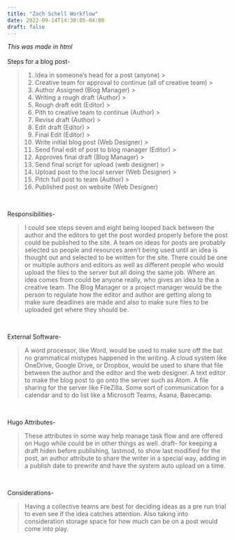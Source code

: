 ```yaml
---
title: "Zach Schell Workflow"
date: 2022-09-14T14:30:05-04:00
draft: false
---
```

<html>
<head>
<style>
.heading{
  text-align: center;
}
</style>
</head>


<p>
<div class="">
  <em>This was made in html</em>
</div>


</br>
Steps for a blog post-
</br>
<blockquote>
<ol>
  <li>Idea in someone’s head for a post (anyone) > </li>
  <li>Creative team for approval to continue (all of creative team) > </li>
  <li>Author Assigned (Blog Manager) ></li>
  <li>Writing a rough draft (Author) > </li>
  <li>Rough draft edit (Editor) > </li>
  <li>Pith to creative team to continue (Author) > </li>
  <li>Revise draft (Author) > </li>
  <li>Edit draft (Editor) > </li>
  <li>Final Edit (Editor) > </li>
  <li>Write initial blog post (Web Designer) > </li>
  <li>Send final edit of post to blog manager (Editor) > </li>
  <li>Approves final draft (Blog Manager) > </li>
  <li>Send final script for upload (web designer) > </li>
  <li>Upload post to the local server (Web Designer) > </li>
  <li>Pitch full post to team (Author) > </li>
  <li>Published post on website (Web Designer)</li>
  </blockquote>
</br>

Responsibilities-
</br>
<blockquote>I could see steps seven and eight being looped back between the author and the editors to get the post worded properly before the post could be published to the site. A team on ideas for posts are probably selected so people and resources aren’t being used until an idea is thought out and selected to be written for the site. There could be one or multiple authors and editors as well as different people who would upload the files to the server but all doing the same job. Where an idea comes from could be anyone really, who gives an idea to the a creative team. The Blog Manager or a project manager would be the person to regulate how the editor and author are getting along to make sure deadlines are made and also to make sure files to be uploaded get where they should be.</blockquote>
</br>

External Software-
</br>
<blockquote>A word processor, like Word, would be used to make sure off the bat no grammatical mistypes happened in the writing. A cloud system like OneDrive, Google Drive, or Dropbox, would be used to share that file between the author and the editor and the web designer. A text editor to make the blog post to go onto the server such as Atom. A file sharing for the server like FileZilla. Some sort of communication for a calendar and to do list like a Microsoft Teams, Asana, Basecamp.</blockquote>
</br>

Hugo Attributes-
<blockquote>These attributes in some way help manage task flow and are offered on Hugo while could be in other things as well. draft- for keeping a draft hiden before publishing, lastmod, to show last modified for the post, an author attribute to share the writer in a special way, adding in a publish date to prewrite and have the system auto upload on a time.</blockquote>
</br>

Considerations-
</br>
<blockquote>Having a collective teams are best for deciding ideas as a pre run trial to even see if the idea catches attention. Also taking into consideration storage space for how much can be on a post would come into play.</blockquote>
</br>
</p>
</html>
